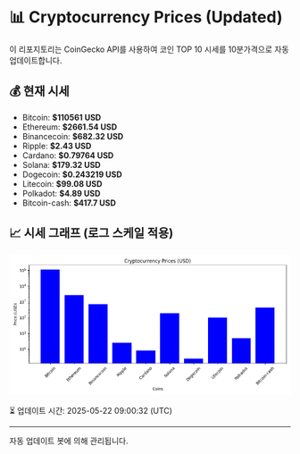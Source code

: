 
# 📊 Cryptocurrency Prices (Updated)

이 리포지토리는 CoinGecko API를 사용하여 코인 TOP 10 시세를 10분가격으로 자동 업데이트합니다.

## 💰 현재 시세
- Bitcoin: **$110561 USD**
- Ethereum: **$2661.54 USD**
- Binancecoin: **$682.32 USD**
- Ripple: **$2.43 USD**
- Cardano: **$0.79764 USD**
- Solana: **$179.32 USD**
- Dogecoin: **$0.243219 USD**
- Litecoin: **$99.08 USD**
- Polkadot: **$4.89 USD**
- Bitcoin-cash: **$417.7 USD**

## 📈 시세 그래프 (로그 스케일 적용)
![Crypto Prices](crypto_prices.png)

⏳ 업데이트 시간: 2025-05-22 09:00:32 (UTC)

---
자동 업데이트 봇에 의해 관리됩니다.
